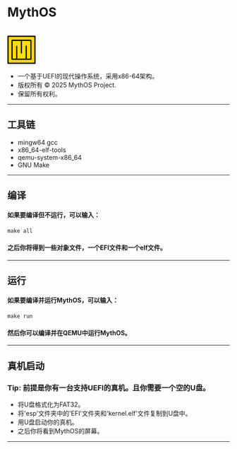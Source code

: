 # MythOS
<br><img src="../docs/logo.png" width="64" height="64" alt="MythOS">
- 一个基于UEFI的现代操作系统，采用x86-64架构。
- 版权所有 © 2025 MythOS Project.
- 保留所有权利。
---
## 工具链
- mingw64 gcc
- x86_64-elf-tools
- qemu-system-x86_64
- GNU Make
---
## 编译
#### 如果要编译但不运行，可以输入：
```
make all
```
#### 之后你将得到一些对象文件，一个EFI文件和一个elf文件。
---
## 运行
#### 如果要编译并运行MythOS，可以输入：
```
make run
```
#### 然后你可以编译并在QEMU中运行MythOS。
---
## 真机启动
### Tip: 前提是你有一台支持UEFI的真机。且你需要一个空的U盘。
- 将U盘格式化为FAT32。
- 将'esp'文件夹中的'EFI'文件夹和'kernel.elf'文件复制到U盘中。
- 用U盘启动你的真机。
- 之后你将看到MythOS的屏幕。
---
